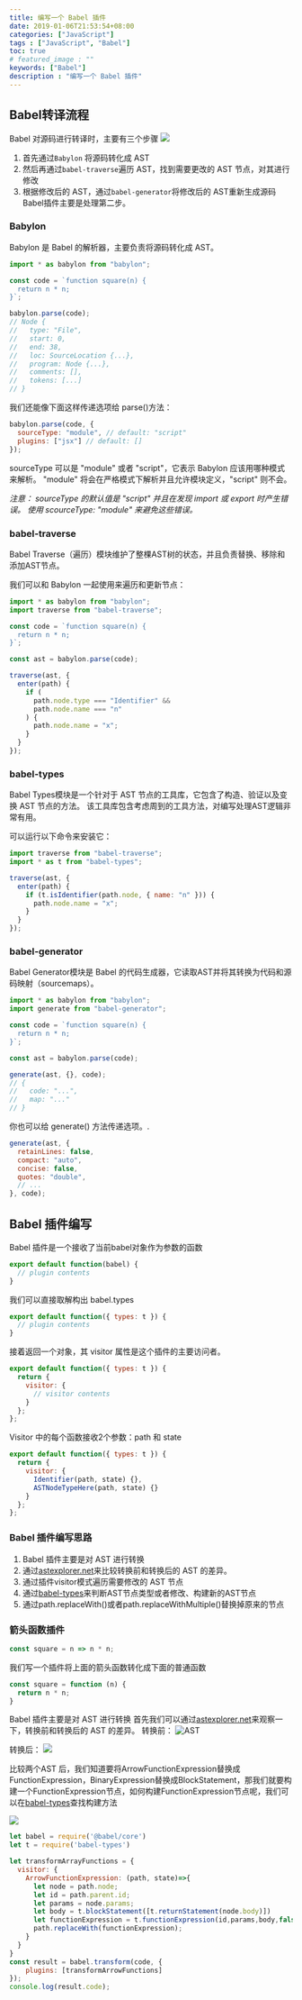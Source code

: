```yaml
---
title: 编写一个 Babel 插件
date: 2019-01-06T21:53:54+08:00
categories: ["JavaScript"]
tags : ["JavaScript", "Babel"]
toc: true
# featured_image : ""
keywords: ["Babel"]
description : "编写一个 Babel 插件"
---
```

## Babel转译流程

Babel 对源码进行转译时，主要有三个步骤
![](https://img-1256541035.cos.ap-shanghai.myqcloud.com/imgs/babel.png)

1. 首先通过`Babylon` 将源码转化成 AST
2. 然后再通过`babel-traverse`遍历 AST，找到需要更改的 AST 节点，对其进行修改
3. 根据修改后的 AST，通过`babel-generator`将修改后的 AST重新生成源码
Babel插件主要是处理第二步。

### Babylon
Babylon 是 Babel 的解析器，主要负责将源码转化成 AST。
```js
import * as babylon from "babylon";

const code = `function square(n) {
  return n * n;
}`;

babylon.parse(code);
// Node {
//   type: "File",
//   start: 0,
//   end: 38,
//   loc: SourceLocation {...},
//   program: Node {...},
//   comments: [],
//   tokens: [...]
// }
```
我们还能像下面这样传递选项给 parse()方法：
```js
babylon.parse(code, {
  sourceType: "module", // default: "script"
  plugins: ["jsx"] // default: []
});
```
sourceType 可以是 "module" 或者 "script"，它表示 Babylon 应该用哪种模式来解析。 "module" 将会在严格模式下解析并且允许模块定义，"script" 则不会。

*注意： sourceType 的默认值是 "script" 并且在发现 import 或 export 时产生错误。 使用 scourceType: "module" 来避免这些错误。*

### babel-traverse
Babel Traverse（遍历）模块维护了整棵AST树的状态，并且负责替换、移除和添加AST节点。

我们可以和 Babylon 一起使用来遍历和更新节点：
```js
import * as babylon from "babylon";
import traverse from "babel-traverse";

const code = `function square(n) {
  return n * n;
}`;

const ast = babylon.parse(code);

traverse(ast, {
  enter(path) {
    if (
      path.node.type === "Identifier" &&
      path.node.name === "n"
    ) {
      path.node.name = "x";
    }
  }
});
```

### babel-types
Babel Types模块是一个针对于 AST 节点的工具库，它包含了构造、验证以及变换 AST 节点的方法。 该工具库包含考虑周到的工具方法，对编写处理AST逻辑非常有用。

可以运行以下命令来安装它：
```js
import traverse from "babel-traverse";
import * as t from "babel-types";

traverse(ast, {
  enter(path) {
    if (t.isIdentifier(path.node, { name: "n" })) {
      path.node.name = "x";
    }
  }
});
```

### babel-generator
Babel Generator模块是 Babel 的代码生成器，它读取AST并将其转换为代码和源码映射（sourcemaps）。
```js
import * as babylon from "babylon";
import generate from "babel-generator";

const code = `function square(n) {
  return n * n;
}`;

const ast = babylon.parse(code);

generate(ast, {}, code);
// {
//   code: "...",
//   map: "..."
// }
```
你也可以给 generate() 方法传递选项。.
```js
generate(ast, {
  retainLines: false,
  compact: "auto",
  concise: false,
  quotes: "double",
  // ...
}, code);
```

## Babel 插件编写

Babel 插件是一个接收了当前babel对象作为参数的函数
```js
export default function(babel) {
  // plugin contents
}
```
我们可以直接取解构出 babel.types
```js
export default function({ types: t }) {
  // plugin contents
}
```
接着返回一个对象，其 visitor 属性是这个插件的主要访问者。
```js
export default function({ types: t }) {
  return {
    visitor: {
      // visitor contents
    }
  };
};
```
Visitor 中的每个函数接收2个参数：path 和 state
```js
export default function({ types: t }) {
  return {
    visitor: {
      Identifier(path, state) {},
      ASTNodeTypeHere(path, state) {}
    }
  };
};
```
### Babel 插件编写思路
1. Babel 插件主要是对 AST 进行转换
2. 通过[astexplorer.net](https://astexplorer.net/)来比较转换前和转换后的 AST 的差异。
3. 通过插件visitor模式遍历需要修改的 AST 节点
4. 通过[babel-types](https://babeljs.io/docs/en/next/babel-types.html)来判断AST节点类型或者修改、构建新的AST节点
5. 通过path.replaceWith()或者path.replaceWithMultiple()替换掉原来的节点


### 箭头函数插件
```js
const square = n => n * n;
```
我们写一个插件将上面的箭头函数转化成下面的普通函数
```js
const square = function (n) {
  return n * n;
}
```
Babel 插件主要是对 AST 进行转换
首先我们可以通过[astexplorer.net](https://astexplorer.net/)来观察一下，转换前和转换后的 AST 的差异。
转换前：
![AST](https://img-1256541035.cos.ap-shanghai.myqcloud.com/imgs/ast01.png)


转换后：
![](https://img-1256541035.cos.ap-shanghai.myqcloud.com/imgs/ast02.png)

比较两个AST 后，我们知道要将ArrowFunctionExpression替换成FunctionExpression，BinaryExpression替换成BlockStatement，那我们就要构建一个FunctionExpression节点，如何构建FunctionExpression节点呢，我们可以在[babel-types](https://babeljs.io/docs/en/next/babel-types.html)查找构建方法

![](https://img-1256541035.cos.ap-shanghai.myqcloud.com/imgs/fe.png)


```js
let babel = require('@babel/core')
let t = require('babel-types')

let transformArrayFunctions = {
  visitor: {
    ArrowFunctionExpression: (path, state)=>{
      let node = path.node;
      let id = path.parent.id;
      let params = node.params;
      let body = t.blockStatement([t.returnStatement(node.body)])
      let functionExpression = t.functionExpression(id,params,body,false,false);
      path.replaceWith(functionExpression);
    }
  }
}
const result = babel.transform(code, {
    plugins: [transformArrowFunctions]
});
console.log(result.code);


```
